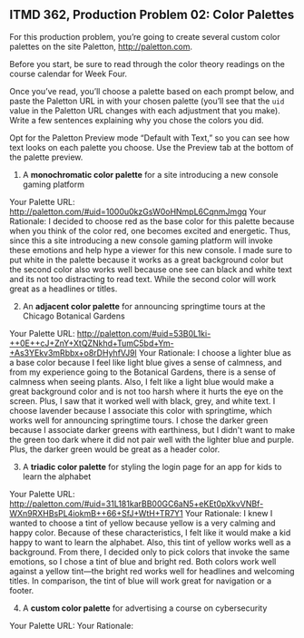 ## ITMD 362, Production Problem 02: Color Palettes

For this production problem, you’re going to create several custom color palettes on the site
Paletton, http://paletton.com.

Before you start, be sure to read through the color theory readings on the course calendar for Week
Four.

Once you’ve read, you’ll choose a palette based on each prompt below, and paste the Paletton URL in
with your chosen palette (you’ll see that the `uid` value in the Paletton URL changes with each
adjustment that you make). Write a few sentences explaining why you chose the colors you did.

Opt for the Paletton Preview mode “Default with Text,” so you can see how text looks on each palette
you choose. Use the Preview tab at the bottom of the palette preview.

1. A **monochromatic color palette** for a site introducing a new console gaming platform

Your Palette URL: http://paletton.com/#uid=1000u0kzGsW0oHNmpL6CqnmJmgq
Your Rationale: I decided to choose red as the base color for this palette because when you think of the color red, one becomes excited and energetic. Thus, since this a site introducing a new console gaming platform will invoke these emotions and help hype a viewer for this new console. I made sure to put white in the palette because it works as a great background color but the second color also works well because one see can black and white text and its not too distracting to read text. While the second color will work great as a headlines or titles.

2. An **adjacent color palette** for announcing springtime tours at the Chicago Botanical Gardens

Your Palette URL:  http://paletton.com/#uid=53B0L1ki-++0E++cJ+ZnY+XtQZNkhd+TumC5bd+Ym-+As3YEkv3mRbbx+o8rDHyhfVJ9l
Your Rationale: I choose a lighter blue as a base color because I feel like light blue gives a sense of calmness, and from my experience going to the Botanical Gardens, there is a sense of calmness when seeing plants. Also, I felt like a light blue would make a great background color and is not too harsh where it hurts the eye on the screen. Plus, I saw that it worked well with black, grey, and white text. I choose lavender because I associate this color with springtime, which works well for announcing springtime tours. I chose the darker green because I associate darker greens with earthiness, but I didn't want to make the green too dark where it did not pair well with the lighter blue and purple. Plus, the darker green would be great as a header color.

3. A **triadic color palette** for styling the login page for an app for kids to learn the alphabet

Your Palette URL: http://paletton.com/#uid=31L181karBB00GC6aN5+eKEt0pXkvVNBf-WXn9RXHBsPL4iokmB++66+SfJ+WtH+TR7Y1
Your Rationale: I knew I wanted to choose a tint of yellow because yellow is a very calming and happy color. Because of these characteristics, I felt like it would make a kid happy to want to learn the alphabet. Also, this tint of yellow works well as a background. From there, I decided only to pick colors that invoke the same emotions, so I chose a tint of blue and bright red. Both colors work well against a yellow tint—the bright red works well for headlines and welcoming titles. In comparison, the tint of blue will work great for navigation or a footer.  

4. A **custom color palette** for advertising a course on cybersecurity

Your Palette URL:
Your Rationale:
